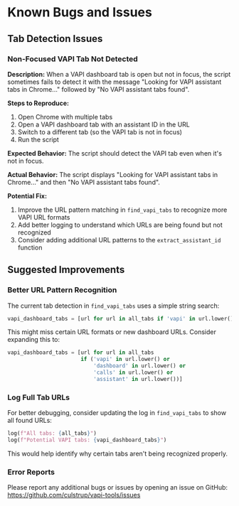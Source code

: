 # Known Bugs and Issues

## Tab Detection Issues

### Non-Focused VAPI Tab Not Detected

**Description:** When a VAPI dashboard tab is open but not in focus, the script sometimes fails to detect it with the message "Looking for VAPI assistant tabs in Chrome..." followed by "No VAPI assistant tabs found".

**Steps to Reproduce:**
1. Open Chrome with multiple tabs
2. Open a VAPI dashboard tab with an assistant ID in the URL
3. Switch to a different tab (so the VAPI tab is not in focus)
4. Run the script

**Expected Behavior:** The script should detect the VAPI tab even when it's not in focus.

**Actual Behavior:** The script displays "Looking for VAPI assistant tabs in Chrome..." and then "No VAPI assistant tabs found".

**Potential Fix:**
1. Improve the URL pattern matching in `find_vapi_tabs` to recognize more VAPI URL formats
2. Add better logging to understand which URLs are being found but not recognized
3. Consider adding additional URL patterns to the `extract_assistant_id` function

## Suggested Improvements

### Better URL Pattern Recognition

The current tab detection in `find_vapi_tabs` uses a simple string search:

```python
vapi_dashboard_tabs = [url for url in all_tabs if 'vapi' in url.lower() or 'dashboard' in url.lower()]
```

This might miss certain URL formats or new dashboard URLs. Consider expanding this to:

```python
vapi_dashboard_tabs = [url for url in all_tabs 
                       if ('vapi' in url.lower() or 
                           'dashboard' in url.lower() or 
                           'calls' in url.lower() or
                           'assistant' in url.lower())]
```

### Log Full Tab URLs

For better debugging, consider updating the log in `find_vapi_tabs` to show all found URLs:

```python
log(f"All tabs: {all_tabs}")
log(f"Potential VAPI tabs: {vapi_dashboard_tabs}")
```

This would help identify why certain tabs aren't being recognized properly.

### Error Reports

Please report any additional bugs or issues by opening an issue on GitHub: https://github.com/culstrup/vapi-tools/issues